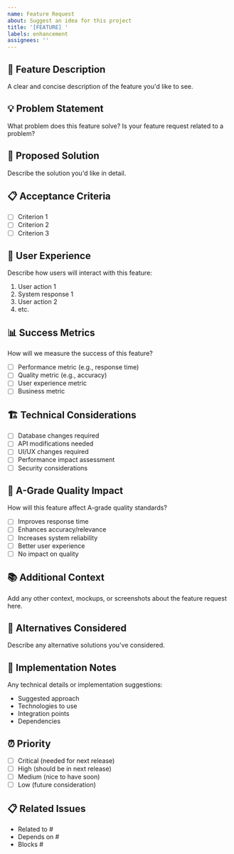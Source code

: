 ```yaml
---
name: Feature Request
about: Suggest an idea for this project
title: '[FEATURE] '
labels: enhancement
assignees: ''
---
```


## 🚀 Feature Description
A clear and concise description of the feature you'd like to see.

## 💡 Problem Statement
What problem does this feature solve? Is your feature request related to a problem?

## 🎯 Proposed Solution
Describe the solution you'd like in detail.

## 📋 Acceptance Criteria
- [ ] Criterion 1
- [ ] Criterion 2
- [ ] Criterion 3

## 🎨 User Experience
Describe how users will interact with this feature:
1. User action 1
2. System response 1
3. User action 2
4. etc.

## 📊 Success Metrics
How will we measure the success of this feature?
- [ ] Performance metric (e.g., response time)
- [ ] Quality metric (e.g., accuracy)
- [ ] User experience metric
- [ ] Business metric

## 🏗️ Technical Considerations
- [ ] Database changes required
- [ ] API modifications needed
- [ ] UI/UX changes required
- [ ] Performance impact assessment
- [ ] Security considerations

## 🎯 A-Grade Quality Impact
How will this feature affect A-grade quality standards?
- [ ] Improves response time
- [ ] Enhances accuracy/relevance
- [ ] Increases system reliability
- [ ] Better user experience
- [ ] No impact on quality

## 📚 Additional Context
Add any other context, mockups, or screenshots about the feature request here.

## 🔄 Alternatives Considered
Describe any alternative solutions you've considered.

## 📝 Implementation Notes
Any technical details or implementation suggestions:
- Suggested approach
- Technologies to use
- Integration points
- Dependencies

## ⏰ Priority
- [ ] Critical (needed for next release)
- [ ] High (should be in next release)
- [ ] Medium (nice to have soon)
- [ ] Low (future consideration)

## 📋 Related Issues
- Related to #
- Depends on #
- Blocks #